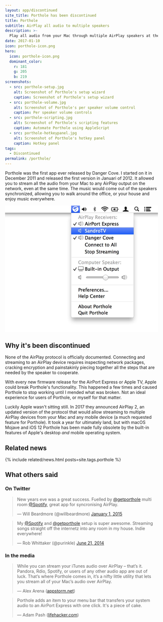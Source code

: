 ```yaml
---
layout: app/discontinued
site_title: Porthole has been discontinued
title: Porthole
subtitle: AirPlay all audio to multiple speakers
description: >-
  Play all audio from your Mac through multiple AirPlay speakers at the same time.
date: 2017-01-10
icon: porthole-icon.png
hero: 
  icon: porthole-icon.png
  dominant_color: 
    r: 181 
    g: 205 
    b: 219
screenshots:
  - src: porthole-setup.jpg
    alt: Screenshot of Porthole's setup wizard
    caption: Screenshot of Porthole's setup wizard
  - src: porthole-volume.jpg
    alt: Screenshot of Porthole's per speaker volume control
    caption: Per speaker volume controls
  - src: porthole-scripting.jpg
    alt: Screenshot of Porthole's scripting features
    caption: Automate Porthole using AppleScript
  - src: porthole-hotkeypanel.jpg
    alt: Screenshot of Porthole's hotkey panel
    caption: Hotkey panel
tags:
  - Discontinued
permalink: /porthole/
---
```


Porthole was the first app ever released by Danger Cove. I started on it in December 2011 and released the first version in Januari of 2012. It allowed you to stream all the audio from your Mac to any AirPlay output on the network, even at the same time. The music would come out of the speakers synchronized, allowing you to walk around the office, or your house and enjoy music everywhere.

![A screenshot of Porthole playing to multiple AirPlay speakers](/assets/img/app/porthole-menu.jpg)

## Why it's been discontinued

None of the AirPlay protocol is officially documented. Connecting and streaming to an AirPlay device requires inspecting network packages, cracking encryption and painstakinly piecing together all the steps that are needed by the speaker to cooperate.

With every new firmware release for the AirPort Express or Apple TV, Apple could break Porthole's functionality. This happened a few times and caused Porthole to stop working until I mended what was broken. Not an ideal experience for users of Porthole, or myself for that matter.

Luckily Apple wasn't sitting still. In 2017 they announced AirPlay 2, an updated version of the protocol that would allow streaming to multiple AirPlay devices from your Mac and any mobile device (a much requested feature for Porthole). It took a year for ultimately land, but with macOS Mojave and iOS 12 Porthole has been made fully obsolete by the built-in features of Apple's desktop _and_ mobile operating system.

## Related news

{% include related/news.html posts=site.tags.porthole %}

## What others said

### On Twitter

<blockquote class="twitter-tweet" lang="en"><p>New years eve was a great success. Fuelled by <a href="https://twitter.com/getporthole">@getporthole</a> multi room <a href="https://twitter.com/Spotify">@Spotify</a>, great app for syncronising AirPlay.</p>— Will Beardmore (@willbeardmore) <a href="https://twitter.com/willbeardmore/status/550675190129373184">January 1, 2015</a></blockquote>

<blockquote class="twitter-tweet" lang="en"><p>My <a href="https://twitter.com/Spotify">@Spotify</a> and <a href="https://twitter.com/getporthole">@getporthole</a> setup is super awesome. Streaming songs straight off the internetz into any room in my house. Indie everywhere!</p>— Rob Whittaker (@purinkle) <a href="https://twitter.com/purinkle/statuses/480438015060635648">June 21, 2014</a></blockquote>

### In the media

> While you can stream your iTunes audio over AirPlay – that’s it. Pandora, Rdio, Spotify, or users of any other audio app are out of luck. That’s where Porthole comes in, it’s a nifty little utility that lets you stream all of your Mac’s audio over AirPlay.
>
> — Alex Arena ([appstorm.net](http://mac.appstorm.net/roundups/utilities-roundups/five-cool-uses-for-airplay))

> Porthole adds an item to your menu bar that transfers your system audio to an AirPort Express with one click. It's a piece of cake.
>
> — Adam Pash ([lifehacker.com](https://lifehacker.com/5895637/porthole-streams-your-macs-audio-to-your-airplay-devices))
